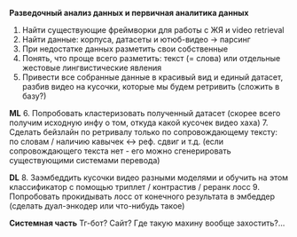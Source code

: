 **Разведочный анализ данных и первичная аналитика данных**
1. Найти существующие фреймворки для работы с ЖЯ и video retrieval
2. Найти данные: корпуса, датасеты и ютюб-видео -> парсинг
3. При недостатке данных разметить свои собственные
4. Понять, что проще всего разметить: текст (= слова) или отдельные жестовые лингвистические явления
5. Привести все собранные данные в красивый вид и единый датасет, разбив видео на кусочки, которые мы будем ретривить (сложить в базу?)

**ML**
6. Попробовать кластеризовать полученный датасет (скорее всего получим исходную инфу о том, откуда какой кусочек видео хаха)
7. Сделать бейзлайн по ретривалу только по сопровождающему тексту: по словам / наличию кавычек <-> реф. сдвиг и т.д. (если сопровождающего текста нет - его можно сгенерировать существующими системами перевода)

**DL**
8. Заэмбеддить кусочки видео разными моделями и обучить на этом классификатор с помощью триплет / контрастив / реранк лосс 
9. Попробовать прокидывать лосс от конечного результата в эмбеддер (сделать дуал-энкодер или что-нибудь такое)

**Системная часть**
Тг-бот? Сайт? Где такую махину вообще захостить?...
